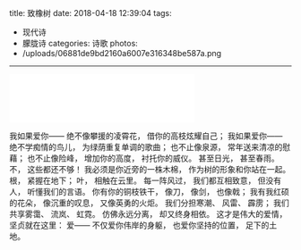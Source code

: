 title: 致橡树
date: 2018-04-18 12:39:04
tags:
  - 现代诗
  - 朦胧诗
categories: 诗歌 
photos:
- /uploads/06881de9bd2160a6007e316348be587a.png
---

<iframe frameborder="no" border="0" marginwidth="0" marginheight="0" width=330 height=86 src="//music.163.com/outchain/player?type=2&id=4875084&auto=1&height=66"></iframe>

<!--more-->

我如果爱你——
绝不像攀援的凌霄花，
借你的高枝炫耀自己；
我如果爱你——
绝不学痴情的鸟儿，
为绿荫重复单调的歌曲；
也不止像泉源，
常年送来清凉的慰藉；
也不止像险峰，
增加你的高度，
衬托你的威仪。
甚至日光，
甚至春雨。
不，
这些都还不够！
我必须是你近旁的一株木棉，
作为树的形象和你站在一起。
根，
紧握在地下；
叶，
相触在云里。
每一阵风过，
我们都互相致意，
但没有人，
听懂我们的言语。
你有你的铜枝铁干，
像刀，
像剑，
也像戟；
我有我红硕的花朵，
像沉重的叹息，
又像英勇的火炬。
我们分担寒潮、
风雷、
霹雳；
我们共享雾霭、
流岚、
虹霓。
仿佛永远分离，
却又终身相依。
这才是伟大的爱情，
坚贞就在这里：
爱——
不仅爱你伟岸的身躯，
也爱你坚持的位置，
足下的土地。